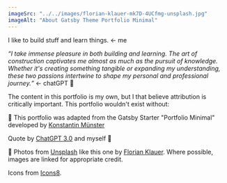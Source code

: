 ```yaml
---
imageSrc: "../../images/florian-klauer-mk7D-4UCfmg-unsplash.jpg"
imageAlt: "About Gatsby Theme Portfolio Minimal"
---
```


I like to build stuff and learn things. <- me

<i><q>I take immense pleasure in both building and learning. The art of construction captivates me almost as much as the pursuit of knowledge. Whether it's creating something tangible or expanding my understanding, these two passions intertwine to shape my personal and professional journey.</q></i> <- chatGPT 🤖

The content in this portfolio is my own, but I that believe attribution is critically important. This portfolio wouldn't exist without:  

🔁 This portfolio was adapted from the Gatsby Starter "Portfolio Minimal" developed by <a href="https://github.com/konstantinmuenster/gatsby-starter-portfolio-minimal-theme" target="_blank" rel="nofollow noopener noreferrer" aria-label="External Link"><u>Konstantin Münster</u></a>

Quote by <a href="https://chat.openai.com/share/dbaf28bd-d00f-4f41-a14e-0f4a360e89aa" target="_blank" rel="nofollow noopener noreferrer"><u>ChatGPT 3.0</u></a> and myself 🤖

📸 Photos from <a href="https://unsplash.com" target="_blank" rel="nofollow noopener noreferrer"><u>Unsplash</u></a> like this one by <a href="https://unsplash.com/photos/mk7D-4UCfmg?utm_source=unsplash&utm_medium=referral&utm_content=creditCopyText" target="_blank" rel="nofollow noopener noreferrer"><u>Florian Klauer</u></a>. Where possible, images are linked for appropriate credit. 
  
<p>Icons from <a href="https://icons8.com" target="_blank" rel="nofollow noopener noreferrer" aria-label="External Link"><u>Icons8</u></a>.